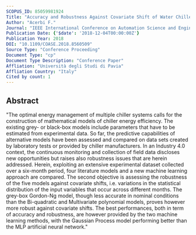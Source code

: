 ```yaml
---
SCOPUS_ID: 85059981924
Title: "Accuracy and Robustness Against Covariate Shift of Water Chiller Models"
Author: "Acerbi F."
Journal: "IEEE International Conference on Automation Science and Engineering"
Publication Date: {'$date': '2018-12-04T00:00:00Z'}
Publication Year: 2018
DOI: "10.1109/COASE.2018.8560509"
Source Type: "Conference Proceeding"
Document Type: "cp"
Document Type Description: "Conference Paper"
Affliation: "Università degli Studi di Pavia"
Affliation Country: "Italy"
Cited by count: 1
---
```


## Abstract
"The optimal energy management of multiple chiller systems calls for the construction of mathematical models of chiller energy efficiency. The existing grey- or black-box models include parameters that have to be estimated from experimental data. So far, the predictive capabilities of alternative models have been assessed and compared on data sets created by laboratory tests or provided by chiller manufacturers. In an Industry 4.0 context, the continuous monitoring and collection of field data discloses new opportunities but raises also robustness issues that are herein addressed. Herein, exploiting an extensive experimental dataset collected over a six-month period, four literature models and a new machine learning approach are compared. The second objective is assessing the robustness of the five models against covariate shifts, i.e. variations in the statistical distribution of the input variables that occur across different months. The grey-box Gordon-Ng model, though less accurate in nominal conditions than the Bi-quadratic and Multivariate polynomial models, proves however more robust against covariate shifts. The best performances, both in term of accuracy and robustness, are however provided by the two machine learning methods, with the Gaussian Process model performing better than the MLP artificial neural network."
